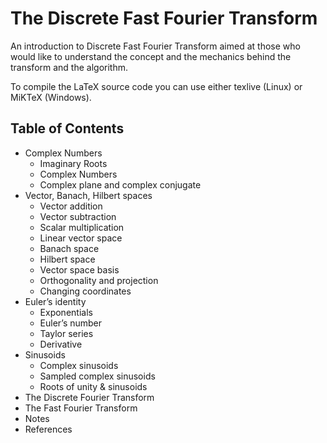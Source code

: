 # The Discrete Fast Fourier Transform
An introduction to Discrete Fast Fourier Transform aimed at those who would like to understand the concept and the mechanics behind the transform and the algorithm.

To compile the LaTeX source code you can use either texlive (Linux) or MiKTeX (Windows).

## Table of Contents 
* Complex Numbers
  * Imaginary Roots
  * Complex Numbers
  * Complex plane and complex conjugate
* Vector, Banach, Hilbert spaces
  * Vector addition
  * Vector subtraction
  * Scalar multiplication
  * Linear vector space 
  * Banach space 
  * Hilbert space 
  * Vector space basis
  * Orthogonality and projection
  * Changing coordinates
* Euler’s identity
  * Exponentials 
  * Euler’s number 
  * Taylor series
  * Derivative
* Sinusoids
  * Complex sinusoids 
  * Sampled complex sinusoids
  * Roots of unity & sinusoids 
* The Discrete Fourier Transform
* The Fast Fourier Transform
* Notes
* References
